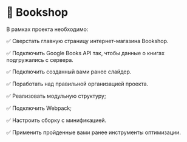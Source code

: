 # :ledger: Bookshop
В рамках проекта необходимо:

:white_check_mark: Сверстать главную страницу интернет-магазина Bookshop.

:white_check_mark: Подключить Google Books API так, чтобы данные о книгах подгружались с сервера.

:white_check_mark: Подключить созданный вами ранее слайдер.

:white_check_mark: Поработать над правильной организацией проекта.

:white_check_mark: Реализовать модульную структуру;

:white_check_mark: Подключить Webpack;

:white_check_mark: Настроить сборку с минификацией.

:white_check_mark: Применить пройденные вами ранее инструменты оптимизации.
